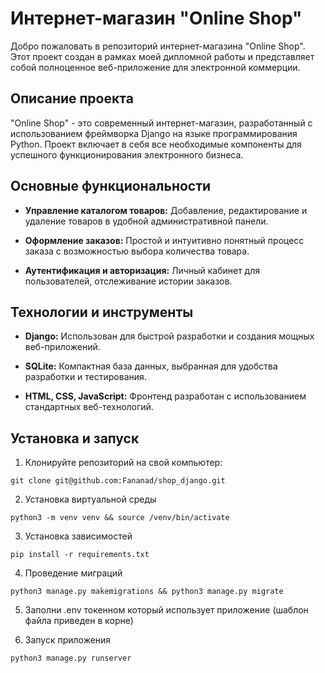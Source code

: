 # Интернет-магазин "Online Shop"

Добро пожаловать в репозиторий интернет-магазина "Online Shop". Этот проект создан в рамках моей дипломной работы и представляет собой полноценное веб-приложение для электронной коммерции.

## Описание проекта

"Online Shop" - это современный интернет-магазин, разработанный с использованием фреймворка Django на языке программирования Python. Проект включает в себя все необходимые компоненты для успешного функционирования электронного бизнеса.

## Основные функциональности

- **Управление каталогом товаров:** Добавление, редактирование и удаление товаров в удобной административной панели.

- **Оформление заказов:** Простой и интуитивно понятный процесс заказа с возможностью выбора количества товара.

- **Аутентификация и авторизация:** Личный кабинет для пользователей, отслеживание истории заказов.

## Технологии и инструменты

- **Django:** Использован для быстрой разработки и создания мощных веб-приложений.

- **SQLite:** Компактная база данных, выбранная для удобства разработки и тестирования.

- **HTML, CSS, JavaScript:** Фронтенд разработан с использованием стандартных веб-технологий.

## Установка и запуск

1. Клонируйте репозиторий на свой компьютер:

```git clone git@github.com:Fananad/shop_django.git```

2.  Установка виртуальной среды

```python3 -m venv venv && source /venv/bin/activate```

3. Установка зависимостей

```pip install -r requirements.txt```

4. Проведение миграций 

```python3 manage.py makemigrations && python3 manage.py migrate```

5. Заполни .env токенном который использует приложение (шаблон файла приведен в корне)

6. Запуск приложения

```python3 manage.py runserver```


